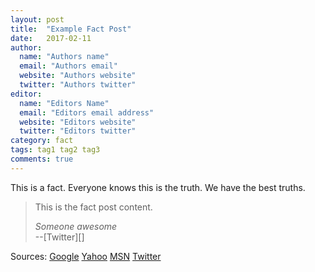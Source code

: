```yaml
---
layout: post
title:  "Example Fact Post"
date:   2017-02-11
author:
  name: "Authors name"
  email: "Authors email"
  website: "Authors website"
  twitter: "Authors twitter"
editor:
  name: "Editors Name"
  email: "Editors email address"
  website: "Editors website"
  twitter: "Editors twitter"
category: fact
tags: tag1 tag2 tag3
comments: true
---
```

This is a fact. Everyone knows this is the truth. We have the best truths.

>This is the fact post content.
><footer><cite>Someone awesome</cite></footer>
>--[Twitter][]

Sources:
[Google][]
[Yahoo][]
[MSN][]
[Twitter][]

[twitter]: http://twitter.com/        "Twitter"
[google]: http://google.com/        "Google"
[yahoo]:  http://search.yahoo.com/  "Yahoo Search"
[msn]:    http://search.msn.com/    "MSN Search"
